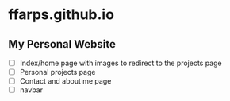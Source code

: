 # ffarps.github.io

## My Personal Website

- [ ] Index/home page with images to redirect to the projects page
- [ ] Personal projects page
- [ ] Contact and about me page
- [ ] navbar